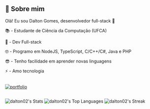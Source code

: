 
## 🚀 Sobre mim
Olá! Eu sou Dalton Gomes, desenvolvedor full-stack 👋

📚 - Estudante de Ciência da Computação (UFCA)

🎯 - Dev Full-stack

🤓 - Programo em NodeJS, TypeScript, C/C++/C#, Java e PHP

😎 - Tenho facilidade em aprender novas linguagens

⚡ - Amo tecnologia 

##
[![portfolio](https://img.shields.io/badge/my_portfolio-000?style=for-the-badge&logo=ko-fi&logoColor=white)](https://dalton02.github.io/webportfolio/)
##

![dalton02's Stats](https://github-readme-stats.vercel.app/api?username=dalton02&theme=vue-dark&show_icons=true&hide_border=true&count_private=false)
![dalton02's Top Languages](https://github-readme-stats.vercel.app/api/top-langs/?username=dalton02&theme=vue-dark&show_icons=true&hide_border=true&layout=compact) 
![dalton02's Streak](https://github-readme-streak-stats.herokuapp.com/?user=dalton02&theme=vue-dark&hide_border=true)


